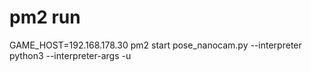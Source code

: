 # pm2 run

 GAME_HOST=192.168.178.30 pm2 start pose_nanocam.py --interpreter python3 --interpreter-args -u
